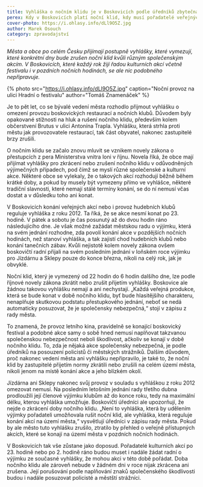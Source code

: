 ```yaml
---
title: Vyhláška o nočním klidu je v Boskovicích podle úředníků zbytečná
perex: Kdy v Boskovicích platí noční klid, kdy musí pořadatelé veřejných akcí žádat o povolení a jak se věci mění s poslední novelou zákona o přestupcích?
cover-photo: https://i.ohlasy.info/dLl9O5Z.jpg
author: Marek Osouch
category: zpravodajství
---
```


*Města a obce po celém Česku přijímají postupně vyhlášky, které vymezují, které konkrétní dny bude zrušen noční klid kvůli různým společenským akcím. V Boskovicích, které každý rok žijí řadou kulturních akcí včetně festivalu i v pozdních nočních hodinách, se ale nic podobného nepřipravuje.*

{% photo src="https://i.ohlasy.info/dLl9O5Z.jpg" caption="Noční provoz na ulici Hradní o festivalu" author="Tomáš Znamenáček" %}

Je to pět let, co se bývalé vedení města rozhodlo přijmout vyhlášku o omezení provozu boskovických restaurací a nočních klubů. Důvodem byly opakované stížnosti na hluk a rušení nočního klidu, především kolem občerstvení Brutus v ulici Antonína Trapla. Vyhlášku, která strhla proti městu jak provozovatele restaurací, tak část obyvatel, nakonec zastupitelé brzy zrušili.

O nočním klidu se začalo znovu mluvit se vznikem novely zákona o přestupcích z pera Ministerstva vnitra loni v říjnu. Novela říká, že obce mají přijímat vyhlášky pro zkrácení nebo zrušení nočního klidu v odůvodněných výjimečných případech, pod čímž se myslí různé společenské a kulturní akce. Některé obce se vylekaly, že o takových akcí rozhodují běžně během krátké doby, a pokud by musely být vymezeny přímo ve vyhlášce, některé tradiční slavnosti, které nemají stálé termíny konání, se do ní nemusí včas dostat a v důsledku toho ani konat.

V Boskovicích konání veřejných akcí nebo i provoz hudebních klubů reguluje vyhláška z roku 2012. Ta říká, že se akce nesmí konat po 23. hodině. V pátek a sobotu je čas posunutý až do dvou hodin ráno následujícího dne. Je však možné zažádat městskou radu o výjimku, která na svém jednání rozhodne, zda povolí konání akce v pozdějších nočních hodinách, než stanoví vyhláška, a tak zajistí chod hudebních klubů nebo konání tanečních zábav. Kvůli nejistotě kolem novely zákona ovšem boskovičtí radní přijali na svém posledním jednání v loňském roce výjimku pro Jízdárnu a Sklepy pouze do konce března, nikoli na celý rok, jak je obvyklé.

Noční klid, který je vymezený od 22 hodin do 6 hodin dalšího dne, lze podle říjnové novely zákona zkrátit nebo zrušit přijetím vyhlášky. Boskovice ale žádnou takovou vyhlášku nemají a ani nechystají. „Každá veřejná produkce, která se bude konat v době nočního klidu, byť bude hlasitějšího charakteru, nenaplňuje skutkovou podstatu přestupkového jednání, neboť se nedá automaticky posuzovat, že je společensky nebezpečná,“ stojí v zápisu z rady města.

To znamená, že provoz letního kina, pravidelně se konající boskovický festival a podobné akce samy o sobě hned nemusí naplňovat takzvanou společenskou nebezpečnost neboli škodlivost, ačkoliv se konají v době nočního klidu. To, zda je nějaká akce společensky nebezpečná, je podle úředníků na posouzení policistů či městských strážníků. Dalším důvodem, proč nakonec vedení města ani vyhlášku nepřipravilo, je také to, že noční klid by zastupitelé přijetím normy zkrátili nebo zrušili na celém území města, nikoli jenom na místě konání akce a jeho blízkém okolí.

Jízdárna ani Sklepy nakonec svůj provoz v souladu s vyhláškou z roku 2012 omezovat nemusí. Na posledním letošním jednání rady třetího dubna prodloužili její členové výjimku klubům až do konce roku, tedy na maximální délku, kterou vyhláška umožňuje. Boskovičtí úředníci ale upozorňují, že nejde o zkrácení doby nočního klidu. „Není to vyhláška, která by udělením výjimky pořadateli umožňovala rušit noční klid, ale vyhláška, která reguluje konání akcí na území města,“ vysvětlují úředníci v zápisu rady města. Pokud by ale město tuto vyhlášku zrušilo, ztratilo by přehled o veřejně přístupných akcích, které se konají na území města v pozdních nočních hodinách.

V Boskovicích tak vše zůstane jako doposud. Pořadatelé kulturních akcí po 23. hodině nebo po 2. hodině ráno budou muset i nadále žádat radní o výjimku ze současné vyhlášky, že mohou akci v této době pořádat. Doba nočního klidu ale zároveň nebude v žádném dni v roce nijak zkrácena ani zrušena. Její porušování podle naplňování znaků společenského škodlivosti budou i nadále posuzovat policisté a městští strážníci. 
